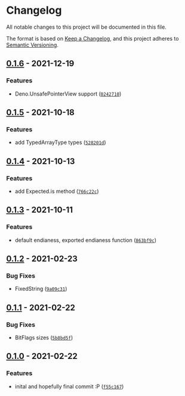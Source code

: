 # Changelog

All notable changes to this project will be documented in this file.

The format is based on [Keep a Changelog], and this project adheres to
[Semantic Versioning].

## [0.1.6] - 2021-12-19

### Features

- Deno.UnsafePointerView support ([`0242710`])

## [0.1.5] - 2021-10-18

### Features

- add TypedArrayType types ([`528201d`])

## [0.1.4] - 2021-10-13

### Features

- add Expected.is method ([`766c22c`])

## [0.1.3] - 2021-10-11

### Features

- default endianess, exported endianess function ([`863bf9c`])

## [0.1.2] - 2021-02-23

### Bug Fixes

- FixedString ([`9a09c31`])

## [0.1.1] - 2021-02-22

### Bug Fixes

- BitFlags sizes ([`5b8bd5f`])

## [0.1.0] - 2021-02-22

### Features

- inital and hopefully final commit :P ([`f55c167`])

[keep a changelog]: https://keepachangelog.com/en/1.0.0/
[semantic versioning]: https://semver.org/spec/v2.0.0.html
[0.1.6]: https://github.com/denosaurs/byte_type/compare/0.1.5...0.1.6
[`0242710`]: https://github.com/denosaurs/byte_type/commit/02427107f12f20fe5d3593e4978008d7690e7099
[0.1.5]: https://github.com/denosaurs/byte_type/compare/0.1.4...0.1.5
[`528201d`]: https://github.com/denosaurs/byte_type/commit/528201dfd91bea6f3b5e6b0a65e58c3be85186bf
[0.1.4]: https://github.com/denosaurs/byte_type/compare/0.1.3...0.1.4
[`766c22c`]: https://github.com/denosaurs/byte_type/commit/766c22c88aa3bf77dd30c825a44345931d9aa4f6
[0.1.3]: https://github.com/denosaurs/byte_type/compare/0.1.2...0.1.3
[`863bf9c`]: https://github.com/denosaurs/byte_type/commit/863bf9c3576659f37a999f39465966f414a9054a
[0.1.2]: https://github.com/denosaurs/byte_type/compare/0.1.1...0.1.2
[`9a09c31`]: https://github.com/denosaurs/byte_type/commit/9a09c31afaaaf7dcfc739644bc870d0f92a7a76f
[0.1.1]: https://github.com/denosaurs/byte_type/compare/0.1.0...0.1.1
[`5b8bd5f`]: https://github.com/denosaurs/byte_type/commit/5b8bd5fa7c5bced240d3748794820cd299e7f1a5
[0.1.0]: https://github.com/denosaurs/byte_type/compare/0.1.0
[`f55c167`]: https://github.com/denosaurs/byte_type/commit/f55c1670344db498bb99489dd52fdeff50ef6291
